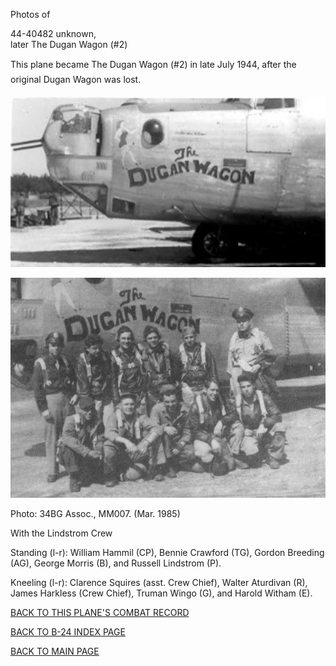 
Photos of 






 




44-40482 unknown,   
later The Dugan Wagon (#2)  
  

This plane became The Dugan Wagon (#2) in late July 1944, after the original Dugan Wagon was lost.  
  

![](44-40482a.jpg)  
  

![](44-40482.jpg)  

Photo: 34BG Assoc., MM007. (Mar. 1985\)  

With the Lindstrom Crew  

Standing (l-r): William Hammil (CP), Bennie Crawford (TG), Gordon Breeding (AG), George Morris (B), and Russell Lindstrom (P).  

Kneeling (l-r): Clarence Squires (asst. Crew Chief), Walter Aturdivan (R), James Harkless (Crew Chief), Truman Wingo (G), and Harold Witham (E).  
  

[BACK TO THIS PLANE'S COMBAT RECORD](b24s/44-40482.md)  

[BACK TO B-24 INDEX PAGE](000b24s.md)  

[BACK TO MAIN PAGE](index.html)


